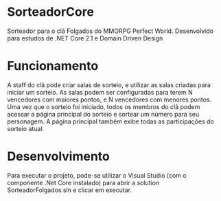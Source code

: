 # SorteadorCore

Sorteador para o clã Folgados do MMORPG Perfect World.
Desenvolvido para estudos de .NET Core 2.1 e Domain Driven Design

# Funcionamento

A staff do clã pode criar salas de sorteio, e utilizar as salas criadas para iniciar um sorteio.
As salas podem ser configuradas para terem N vencedores com maiores pontos, e N vencedores com menores pontos.
Uma vez que o sorteio foi iniciado, todos os membros do clã podem acessar a página principal do sorteio e sortear um número para seu personagem.
A página principal também exibe todas as participações do sorteio atual.

# Desenvolvimento

Para executar o projeto, pode-se utilizar o Visual Studio (com o componente .Net Core instalado) para abrir a solution SorteadorFolgados.sln e clicar em executar.
